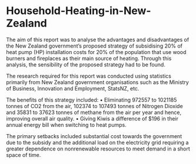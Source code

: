 # Household-Heating-in-New-Zealand
The aim of this report was to analyse the advantages and disadvantages of the New Zealand government’s proposed strategy of subsidising 20% of heat pump (HP) installation costs for 20% of the population that use wood burners and fireplaces as their main source of heating. Through this analysis, the sensibility of the proposed strategy had to be found.

The research required for this report was conducted using statistics primarily from New Zealand government organisations such as the Ministry of Business, Innovation and Employment, StatsNZ, etc. 

The benefits of this strategy included: 
• Eliminating 972557 to 1021185 tonnes of CO2 from the air, 102374 to 107493 tonnes of Nitrogen Dioxide and 35831 to 37623 tonnes of methane from the air per year and hence, improving overall air quality. 
• Giving Kiwis a difference of $196 in their annual energy bill when switching to heat pumps. 

The primary setbacks included substantial cost towards the government due to the subsidy and the additional load on the electricity grid requiring a greater dependence on nonrenewable resources to meet demand in a short space of time.
